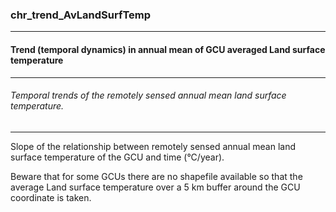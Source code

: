 ### chr_trend_AvLandSurfTemp



------
#### Trend (temporal dynamics) in annual mean of GCU averaged Land surface temperature



------
###### Temporal trends of the remotely sensed annual mean land surface temperature.



------
Slope of the relationship between remotely sensed annual mean land surface temperature of the GCU and time (°C/year).

Beware that for some GCUs there are no shapefile available so that the average Land surface temperature over a 5 km buffer around the GCU coordinate is taken.